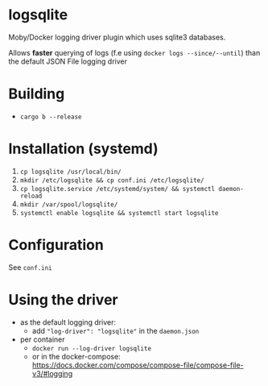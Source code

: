# logsqlite 
Moby/Docker logging driver plugin which uses sqlite3 databases.

Allows **faster** querying of logs (f.e using `docker logs --since/--until`) than the default JSON File logging driver

# Building
* `cargo b --release`

# Installation (systemd)
1. `cp logsqlite /usr/local/bin/`
2. `mkdir /etc/logsqlite && cp conf.ini /etc/logsqlite/`
3. `cp logsqlite.service /etc/systemd/system/ && systemctl daemon-reload`
4. `mkdir /var/spool/logsqlite/`
5. `systemctl enable logsqlite && systemctl start logsqlite`

# Configuration
See `conf.ini`

# Using the driver
- as the default logging driver:
  - add `"log-driver": "logsqlite"` in the `daemon.json`
- per container
  - `docker run --log-driver logsqlite`
  - or in the docker-compose: https://docs.docker.com/compose/compose-file/compose-file-v3/#logging  
